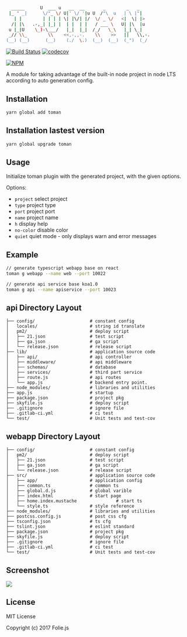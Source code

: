 ```bash
  _____      U  ___ u   __  __       _        _   _     
 |_ " _|      \/"_ \/ U|' \/ '|u U  /"\  u   | \ |"|    
   | |        | | | | \| |\/| |/  \/ _ \/   <|  \| |>   
  /| |\   .-,_| |_| |  | |  | |   / ___ \   U| |\  |u   
 u |_|U    \_)-\___/   |_|  |_|  /_/   \_\   |_| \_|    
 _// \\_        \\    <<,-,,-.    \\    >>   ||   \\,-.
(__) (__)      (__)    (./  \.)  (__)  (__)  (_")  (_/                                                

```
[![Build Status](https://travis-ci.org/SensitiveMix/node-cluster-email.svg?branch=master)](https://travis-ci.org/SensitiveMix/node-cluster-email)
[![codecov](https://codecov.io/gh/SensitiveMix/node-cluster-email/branch/master/graph/badge.svg)](https://codecov.io/gh/SensitiveMix/node-cluster-email)

[![NPM](https://nodei.co/npm/toman.png?downloads=true&downloadRank=true)](https://nodei.co/npm/toman/)


A module for taking advantage of the built-in node project in node LTS according to auto generation config.

## Installation
```bash
yarn global add toman
```

## Installation lastest version
```bash
yarn global upgrade toman
```


## Usage
Initialize toman plugin with the generated project, with the given options.

 Options:

  - `project` select project
  - `type` project type
  - `port` project port
  - `name` project name  
  - `h` display help
  - `no-color` disable color
  - `quiet` quiet mode - only displays warn and error messages

## Example
```bash
// generate typescript webapp base on react
toman g webapp --name web --port 10022

// generate api service base koa1.0
toman g api --name apiservice --port 10023
```


## api Directory Layout

  ```shell
  ├── config/                     # constant config
  │   locales/                    # string id translate
  │   pm2/                        # deploy script
  │   ├── 21.json                 # test script
  │   ├── ga.json                 # ga script
  │   └── release.json            # release script
  ├── lib/                        # application source code
  │   ├── api/                    # api controller
  │   ├── middleware/             # api middleware
  │   ├── schemas/                # database
  │   ├── services/               # third part service
  │   ├── route.js                # api routes
  │   └── app.js                  # backend entry point.
  ├── node_modules/               # libraries and utilities
  ├── app.js                      # startup
  ├── package.json                # project pkg
  ├── skyfile.js                  # deploy script
  ├── .gitignore                  # ignore file
  ├── .gitlab-ci.yml              # ci test
  └── test/                       # Unit tests and test-cov
  ```

## webapp Directory Layout

  ```shell
  ├── config/                     # constant config
  │   pm2/                        # deploy script
  │   ├── 21.json                 # test script
  │   ├── ga.json                 # ga script
  │   └── release.json            # release script
  ├── src/                        # application source code
  │   ├── app/                    # application config
  │   ├── common.ts               # common ts
  │   ├── global.d.js             # global varible
  │   ├── index.html              # start page
  │   ├── home.index.mustache               # start ts
  │   └── style.ts                # style reference
  ├── node_modules/               # libraries and utilities
  ├── postcss.config.js           # post css cfg
  ├── tsconfig.json               # ts cfg
  ├── tslint.json                 # eslint standard
  ├── package.json                # project pkg
  ├── skyfile.js                  # deploy script
  ├── .gitignore                  # ignore file
  ├── .gitlab-ci.yml              # ci test
  └── test/                       # Unit tests and test-cov
  ```

## Screenshot

<img src="https://cloud.githubusercontent.com/assets/16094680/25217428/72430d46-25d9-11e7-9831-82cb88909ab5.png">



## License

MIT License

Copyright (c) 2017 Folie.js
